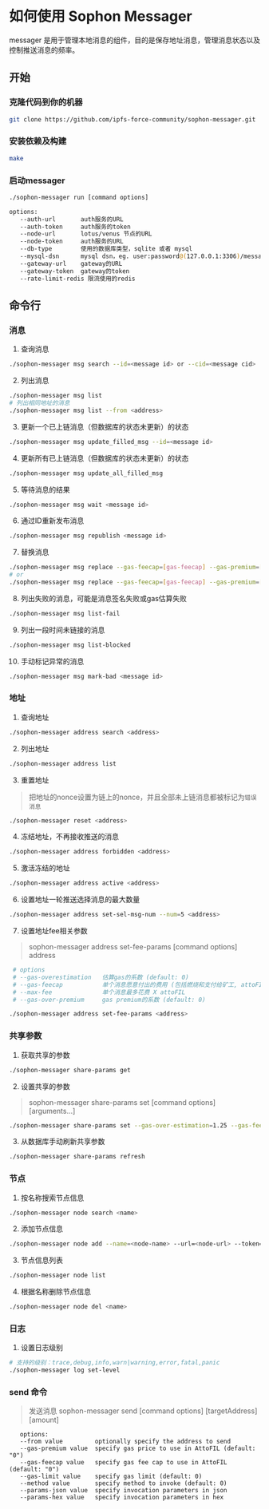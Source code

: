 # 如何使用 Sophon Messager

messager 是用于管理本地消息的组件，目的是保存地址消息，管理消息状态以及控制推送消息的频率。

## 开始

### 克隆代码到你的机器

```bash
git clone https://github.com/ipfs-force-community/sophon-messager.git
```

### 安装依赖及构建

```bash
make
```

### 启动messager

```bash
./sophon-messager run [command options]
```

```bash
options:
   --auth-url       auth服务的URL
   --auth-token     auth服务的token
   --node-url       lotus/venus 节点的URL
   --node-token     auth服务的URL
   --db-type        使用的数据库类型，sqlite 或者 mysql
   --mysql-dsn      mysql dsn，eg. user:password@(127.0.0.1:3306)/messager?parseTime=true&loc=Local
   --gateway-url    gateway的URL
   --gateway-token  gateway的token
   --rate-limit-redis 限流使用的redis
```

## 命令行

### 消息

1. 查询消息

```bash
./sophon-messager msg search --id=<message id> or --cid=<message cid>
```

2. 列出消息

```bash
./sophon-messager msg list
# 列出相同地址的消息
./sophon-messager msg list --from <address>
```

3. 更新一个已上链消息（但数据库的状态未更新）的状态

```bash
./sophon-messager msg update_filled_msg --id=<message id>
```

4. 更新所有已上链消息（但数据库的状态未更新）的状态

```bash
./sophon-messager msg update_all_filled_msg
```

5. 等待消息的结果

```bash
./sophon-messager msg wait <message id>
```

6. 通过ID重新发布消息

```bash
./sophon-messager msg republish <message id>
```

7. 替换消息

```bash
./sophon-messager msg replace --gas-feecap=[gas-feecap] --gas-premium=[gas-premium] --gas-limit=[gas-limit] --auto=[auto] --max-fee=[max-fee] <message-id>
# or
./sophon-messager msg replace --gas-feecap=[gas-feecap] --gas-premium=[gas-premium] --gas-limit=[gas-limit] --auto=[auto] --max-fee=[max-fee] <from> <nonce>
```

8. 列出失败的消息，可能是消息签名失败或gas估算失败

```bash
./sophon-messager msg list-fail
```

9. 列出一段时间未链接的消息

```bash
./sophon-messager msg list-blocked
```

10. 手动标记异常的消息

```bash
./sophon-messager msg mark-bad <message id>
```

### 地址

1. 查询地址

```bash
./sophon-messager address search <address>
```

2. 列出地址

```bash
./sophon-messager address list
```

3. 重置地址

> 把地址的nonce设置为链上的nonce，并且全部未上链消息都被标记为`错误消息`

```bash
./sophon-messager reset <address>
```

4. 冻结地址，不再接收推送的消息

```bash
./sophon-messager address forbidden <address>
```

5. 激活冻结的地址

```bash
./sophon-messager address active <address>
```

6. 设置地址一轮推送选择消息的最大数量

```bash
./sophon-messager address set-sel-msg-num --num=5 <address>
```

7. 设置地址fee相关参数

> sophon-messager address set-fee-params [command options] address

```bash
 # options
 # --gas-overestimation   估算gas的系数 (default: 0)
 # --gas-feecap           单个消息愿意付出的费用 (包括燃烧和支付给矿工, attoFIL/GasUnit)
 # --max-fee              单个消息最多花费 X attoFIL
 # --gas-over-premium     gas premium的系数 (default: 0)

./sophon-messager address set-fee-params <address>
```

### 共享参数

1. 获取共享的参数

```bash
./sophon-messager share-params get
```

2. 设置共享的参数

> sophon-messager share-params set [command options] [arguments...]

```bash
./sophon-messager share-params set --gas-over-estimation=1.25 --gas-feecap="0" --max-fee="7000000000000000" --sel-msg-num=20 --gas-over-premium 1
```

3. 从数据库手动刷新共享参数

```bash
./sophon-messager share-params refresh
```

### 节点

1. 按名称搜索节点信息

```bash
./sophon-messager node search <name>
```

2. 添加节点信息

```bash
./sophon-messager node add --name=<node-name> --url=<node-url> --token=<node-token>
```

3. 节点信息列表

```bash
./sophon-messager node list
```

4. 根据名称删除节点信息

```bash
./sophon-messager node del <name>
```

### 日志

1. 设置日志级别

```bash
# 支持的级别：trace,debug,info,warn|warning,error,fatal,panic
./sophon-messager log set-level
```

### send 命令

> 发送消息
> sophon-messager send [command options] [targetAddress] [amount]

```
   options:
   --from value         optionally specify the address to send
   --gas-premium value  specify gas price to use in AttoFIL (default: "0")
   --gas-feecap value   specify gas fee cap to use in AttoFIL (default: "0")
   --gas-limit value    specify gas limit (default: 0)
   --method value       specify method to invoke (default: 0)
   --params-json value  specify invocation parameters in json
   --params-hex value   specify invocation parameters in hex
```
